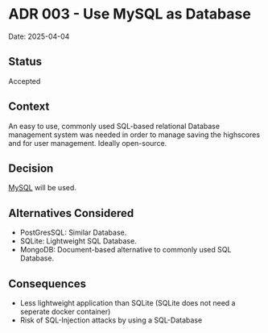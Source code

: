 # ADR 003 - Use MySQL as Database

Date: 2025-04-04

## Status

Accepted

## Context

An easy to use, commonly used SQL-based relational Database management system was needed in order to manage saving the highscores and for
user management. Ideally open-source.

## Decision

[MySQL](www.mysql.com) will be used.

## Alternatives Considered

- PostGresSQL: Similar Database.
- SQLite: Lightweight SQL Database.
- MongoDB: Document-based alternative to commonly used SQL Database.

## Consequences

- Less lightweight application than SQLite (SQLite does not need a seperate docker container)
- Risk of SQL-Injection attacks by using a SQL-Database
